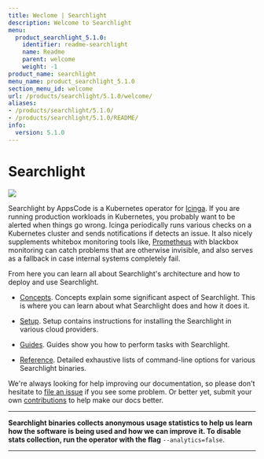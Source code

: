 ```yaml
---
title: Weclome | Searchlight
description: Welcome to Searchlight
menu:
  product_searchlight_5.1.0:
    identifier: readme-searchlight
    name: Readme
    parent: welcome
    weight: -1
product_name: searchlight
menu_name: product_searchlight_5.1.0
section_menu_id: welcome
url: /products/searchlight/5.1.0/welcome/
aliases:
- /products/searchlight/5.1.0/
- /products/searchlight/5.1.0/README/
info:
  version: 5.1.0
---
```


# Searchlight

<img src="/products/searchlight/5.1.0/images/cover.jpg">

Searchlight by AppsCode is a Kubernetes operator for [Icinga](https://www.icinga.com/). If you are running production workloads in Kubernetes, you probably want to be alerted when things go wrong. Icinga periodically runs various checks on a Kubernetes cluster and sends notifications if detects an issue. It also nicely supplements whitebox monitoring tools like, [Prometheus](https://prometheus.io/) with blackbox monitoring can catch problems that are otherwise invisible, and also serves as a fallback in case internal systems completely fail.

From here you can learn all about Searchlight's architecture and how to deploy and use Searchlight.

- [Concepts](/products/searchlight/5.1.0/concepts/). Concepts explain some significant aspect of Searchlight. This is where you can learn about what Searchlight does and how it does it.

- [Setup](/products/searchlight/5.1.0/setup/). Setup contains instructions for installing
  the Searchlight in various cloud providers.

- [Guides](/products/searchlight/5.1.0/guides/). Guides show you how to perform tasks with Searchlight.

- [Reference](/products/searchlight/5.1.0/reference/searchlight). Detailed exhaustive lists of command-line options for various Searchlight binaries.

We're always looking for help improving our documentation, so please don't hesitate to
[file an issue](https://github.com/appscode/searchlight/issues/new) if you see some problem.
Or better yet, submit your own [contributions](/products/searchlight/5.1.0/CONTRIBUTING) to help
make our docs better.

---

**Searchlight binaries collects anonymous usage statistics to help us learn how the software is being used and how we can improve it.
To disable stats collection, run the operator with the flag** `--analytics=false`.

---
